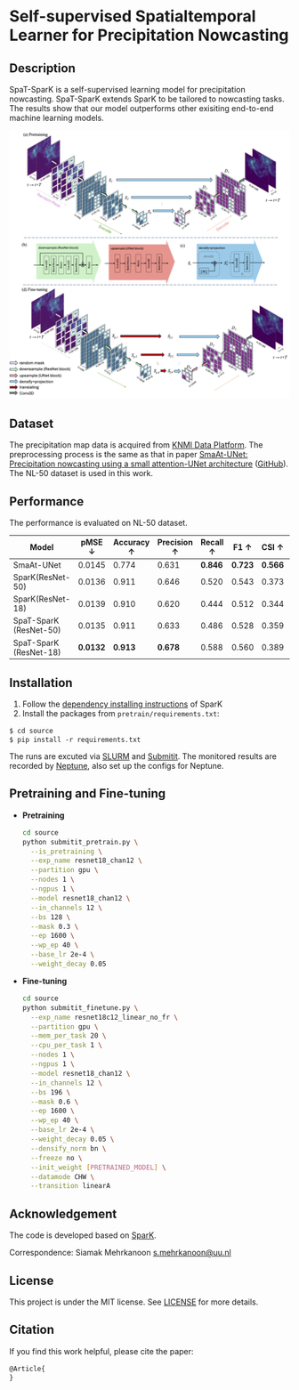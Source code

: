 # Self-supervised Spatialtemporal Learner for Precipitation Nowcasting

## Description

SpaT-SparK is a self-supervised learning model for precipitation nowcasting.
SpaT-SparK extends SparK to be tailored to nowcasting tasks.
The results show that our model outperforms other exisiting end-to-end machine learning models.

![schemantic](./fig/schematic_one_1strv.png)

## Dataset

The precipitation map data is acquired from [KNMI Data Platform](https://dataplatform.knmi.nl/). The preprocessing process is the same as that in paper [SmaAt-UNet: Precipitation nowcasting using a small attention-UNet architecture](https://www.sciencedirect.com/science/article/pii/S0167865521000556?via%3Dihub) ([GitHub](https://github.com/HansBambel/SmaAt-UNet)). The NL-50 dataset is used in this work.

## Performance

The performance is evaluated on NL-50 dataset.

| Model         | pMSE ↓  | Accuracy ↑ | Precision ↑ | Recall ↑ | F1 ↑   | CSI ↑  | FAR ↓  | HSS ↑  |
|---------------|---------|------------|-------------|----------|--------|--------|--------|--------|
| SmaAt-UNet    | 0.0145  | 0.774      | 0.631       | **0.846**| **0.723** | **0.566** | 0.368  | **0.269** |
| SparK(ResNet-50)     | 0.0136  | 0.911      | 0.646       | 0.520    | 0.543  | 0.373  | 0.353  | 0.245  |
| SparK(ResNet-18)     | 0.0139  | 0.910      | 0.620       | 0.444    | 0.512  | 0.344  | 0.379  | 0.232  |
| SpaT-SparK (ResNet-50)     | 0.0135  | 0.911      | 0.633       | 0.486    | 0.528  | 0.359  | 0.366  | 0.239  |
| SpaT-SparK (ResNet-18)     | **0.0132** | **0.913** | **0.678**   | 0.588    | 0.560  | 0.389  | **0.321** | 0.255  |


## Installation

1. Follow the [dependency installing instructions](https://github.com/keyu-tian/SparK?tab=readme-ov-file#installation--running) of SparK
2. Install the packages from `pretrain/requirements.txt`:

```shell script
$ cd source
$ pip install -r requirements.txt
```

The runs are excuted via [SLURM](https://slurm.schedmd.com/documentation.html) and [Submitit](https://github.com/facebookincubator/submitit).
The monitored results are recorded by [Neptune](https://neptune.ai/), also set up the configs for Neptune.

## Pretraining and Fine-tuning

- **Pretraining**

  ```bash
  cd source
  python submitit_pretrain.py \
    --is_pretraining \
    --exp_name resnet18_chan12 \
    --partition gpu \
    --nodes 1 \
    --ngpus 1 \
    --model resnet18_chan12 \
    --in_channels 12 \
    --bs 128 \
    --mask 0.3 \
    --ep 1600 \
    --wp_ep 40 \
    --base_lr 2e-4 \
    --weight_decay 0.05
  ```

- **Fine-tuning**
  ```bash
  cd source
  python submitit_finetune.py \
    --exp_name resnet18c12_linear_no_fr \
    --partition gpu \
    --mem_per_task 20 \
    --cpu_per_task 1 \
    --nodes 1 \
    --ngpus 1 \
    --model resnet18_chan12 \
    --in_channels 12 \
    --bs 196 \
    --mask 0.6 \
    --ep 1600 \
    --wp_ep 40 \
    --base_lr 2e-4 \
    --weight_decay 0.05 \
    --densify_norm bn \
    --freeze no \
    --init_weight [PRETRAINED_MODEL] \
    --datamode CHW \
    --transition linearA
    ```


## Acknowledgement

The code is developed based on [SparK](https://github.com/keyu-tian/SparK).

Correspondence: Siamak Mehrkanoon s.mehrkanoon@uu.nl

## License

This project is under the MIT license. See [LICENSE](LICENSE) for more details.

## Citation

If you find this work helpful, please cite the paper:

```
@Article{
}
```